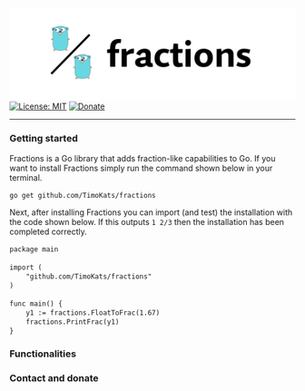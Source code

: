 ![fractions logo](https://github.com/TimoKats/fractions/blob/cafbfa70d4054a1df8eb4c10d2fc4d6511dd3f19/logo.png)  
[![License: MIT](https://img.shields.io/badge/License-MIT-blue.svg)](https://opensource.org/licenses/MIT) 
[![Donate](https://img.shields.io/badge/Donate-PayPal-blue.svg)](https://www.paypal.com/donate/?hosted_button_id=V2YDND4NLLPRL)

---
### Getting started
Fractions is a Go library that adds fraction-like capabilities to Go. If you want to install Fractions simply run the command shown below in your terminal.  
```
go get github.com/TimoKats/fractions
```
Next, after installing Fractions you can import (and test) the installation with the code shown below. If this outputs `1 2/3` then the installation has been completed correctly.  
```
package main

import (
	"github.com/TimoKats/fractions"
)

func main() {
	y1 := fractions.FloatToFrac(1.67)
	fractions.PrintFrac(y1)
}
```
### Functionalities

### Contact and donate

